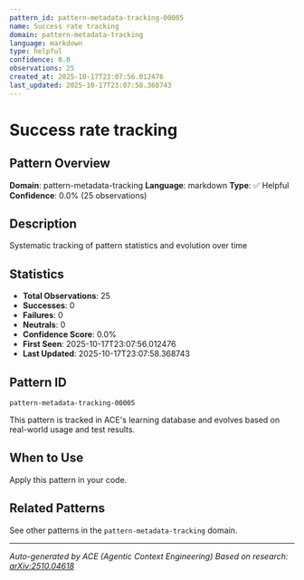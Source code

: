 ```yaml
---
pattern_id: pattern-metadata-tracking-00005
name: Success rate tracking
domain: pattern-metadata-tracking
language: markdown
type: helpful
confidence: 0.0
observations: 25
created_at: 2025-10-17T23:07:56.012476
last_updated: 2025-10-17T23:07:58.368743
---
```

# Success rate tracking

## Pattern Overview

**Domain**: pattern-metadata-tracking
**Language**: markdown
**Type**: ✅ Helpful
**Confidence**: 0.0% (25 observations)

## Description

Systematic tracking of pattern statistics and evolution over time

## Statistics

- **Total Observations**: 25
- **Successes**: 0
- **Failures**: 0
- **Neutrals**: 0
- **Confidence Score**: 0.0%
- **First Seen**: 2025-10-17T23:07:56.012476
- **Last Updated**: 2025-10-17T23:07:58.368743

## Pattern ID

```
pattern-metadata-tracking-00005
```

This pattern is tracked in ACE's learning database and evolves based on real-world usage and test results.

## When to Use

Apply this pattern in your code.

## Related Patterns

See other patterns in the `pattern-metadata-tracking` domain.

---

*Auto-generated by ACE (Agentic Context Engineering)*
*Based on research: [arXiv:2510.04618](https://arxiv.org/abs/2510.04618)*
